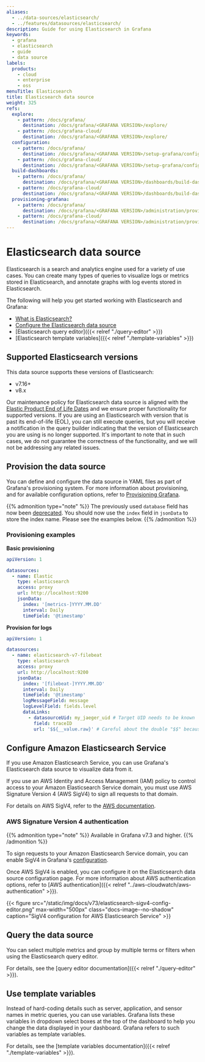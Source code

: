 ```yaml
---
aliases:
  - ../data-sources/elasticsearch/
  - ../features/datasources/elasticsearch/
description: Guide for using Elasticsearch in Grafana
keywords:
  - grafana
  - elasticsearch
  - guide
  - data source
labels:
  products:
    - cloud
    - enterprise
    - oss
menuTitle: Elasticsearch
title: Elasticsearch data source
weight: 325
refs:
  explore:
    - pattern: /docs/grafana/
      destination: /docs/grafana/<GRAFANA VERSION>/explore/
    - pattern: /docs/grafana-cloud/
      destination: /docs/grafana/<GRAFANA VERSION>/explore/
  configuration:
    - pattern: /docs/grafana/
      destination: /docs/grafana/<GRAFANA VERSION>/setup-grafana/configure-grafana/#sigv4_auth_enabled
    - pattern: /docs/grafana-cloud/
      destination: /docs/grafana/<GRAFANA VERSION>/setup-grafana/configure-grafana/#sigv4_auth_enabled
  build-dashboards:
    - pattern: /docs/grafana/
      destination: /docs/grafana/<GRAFANA VERSION>/dashboards/build-dashboards/
    - pattern: /docs/grafana-cloud/
      destination: /docs/grafana/<GRAFANA VERSION>/dashboards/build-dashboards/
  provisioning-grafana:
    - pattern: /docs/grafana/
      destination: /docs/grafana/<GRAFANA VERSION>/administration/provisioning/#data-sources
    - pattern: /docs/grafana-cloud/
      destination: /docs/grafana/<GRAFANA VERSION>/administration/provisioning/#data-sources
---
```


# Elasticsearch data source

Elasticsearch is a search and analytics engine used for a variety of use cases.
You can create many types of queries to visualize logs or metrics stored in Elasticsearch, and annotate graphs with log events stored in Elasticsearch.

The following will help you get started working with Elasticsearch and Grafana:

- [What is Elasticsearch?](https://www.elastic.co/guide/en/elasticsearch/reference/current/elasticsearch-intro.html)
- [Configure the Elasticsearch data source](/docs/grafana/latest/datasources/elasticsearch/configure-elasticsearch-data-source/)
- [Elasticsearch query editor]({{< relref "./query-editor" >}})
- [Elasticsearch template variables]({{< relref "./template-variables" >}})

## Supported Elasticsearch versions

This data source supports these versions of Elasticsearch:

- v7.16+
- v8.x

Our maintenance policy for Elasticsearch data source is aligned with the [Elastic Product End of Life Dates](https://www.elastic.co/support/eol) and we ensure proper functionality for supported versions. If you are using an Elasticsearch with version that is past its end-of-life (EOL), you can still execute queries, but you will receive a notification in the query builder indicating that the version of Elasticsearch you are using is no longer supported. It's important to note that in such cases, we do not guarantee the correctness of the functionality, and we will not be addressing any related issues.

## Provision the data source

You can define and configure the data source in YAML files as part of Grafana's provisioning system.
For more information about provisioning, and for available configuration options, refer to [Provisioning Grafana](ref:provisioning-grafana).

{{% admonition type="note" %}}
The previously used `database` field has now been [deprecated](https://github.com/grafana/grafana/pull/58647).
You should now use the `index` field in `jsonData` to store the index name.
Please see the examples below.
{{% /admonition %}}

### Provisioning examples

**Basic provisioning**

```yaml
apiVersion: 1

datasources:
  - name: Elastic
    type: elasticsearch
    access: proxy
    url: http://localhost:9200
    jsonData:
      index: '[metrics-]YYYY.MM.DD'
      interval: Daily
      timeField: '@timestamp'
```

**Provision for logs**

```yaml
apiVersion: 1

datasources:
  - name: elasticsearch-v7-filebeat
    type: elasticsearch
    access: proxy
    url: http://localhost:9200
    jsonData:
      index: '[filebeat-]YYYY.MM.DD'
      interval: Daily
      timeField: '@timestamp'
      logMessageField: message
      logLevelField: fields.level
      dataLinks:
        - datasourceUid: my_jaeger_uid # Target UID needs to be known
          field: traceID
          url: '$${__value.raw}' # Careful about the double "$$" because of env var expansion
```

## Configure Amazon Elasticsearch Service

If you use Amazon Elasticsearch Service, you can use Grafana's Elasticsearch data source to visualize data from it.

If you use an AWS Identity and Access Management (IAM) policy to control access to your Amazon Elasticsearch Service domain, you must use AWS Signature Version 4 (AWS SigV4) to sign all requests to that domain.

For details on AWS SigV4, refer to the [AWS documentation](https://docs.aws.amazon.com/general/latest/gr/signature-version-4.html).

### AWS Signature Version 4 authentication

{{% admonition type="note" %}}
Available in Grafana v7.3 and higher.
{{% /admonition %}}

To sign requests to your Amazon Elasticsearch Service domain, you can enable SigV4 in Grafana's [configuration](ref:configuration).

Once AWS SigV4 is enabled, you can configure it on the Elasticsearch data source configuration page.
For more information about AWS authentication options, refer to [AWS authentication]({{< relref "../aws-cloudwatch/aws-authentication" >}}).

{{< figure src="/static/img/docs/v73/elasticsearch-sigv4-config-editor.png" max-width="500px" class="docs-image--no-shadow" caption="SigV4 configuration for AWS Elasticsearch Service" >}}

## Query the data source

You can select multiple metrics and group by multiple terms or filters when using the Elasticsearch query editor.

For details, see the [query editor documentation]({{< relref "./query-editor" >}}).

## Use template variables

Instead of hard-coding details such as server, application, and sensor names in metric queries, you can use variables.
Grafana lists these variables in dropdown select boxes at the top of the dashboard to help you change the data displayed in your dashboard.
Grafana refers to such variables as template variables.

For details, see the [template variables documentation]({{< relref "./template-variables" >}}).

